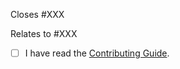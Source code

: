 Closes #XXX

<!-- or -->

Relates to #XXX

- [ ] I have read the [Contributing Guide](https://pscompletions.abgox.com/contributing/).
